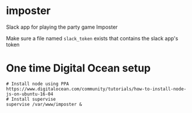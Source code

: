 # imposter
Slack app for playing the party game Imposter

Make sure a file named `slack_token` exists that contains the slack app's token

# One time Digital Ocean setup
```
# Install node using PPA https://www.digitalocean.com/community/tutorials/how-to-install-node-js-on-ubuntu-16-04
# Install supervise
supervise /var/www/imposter &
```